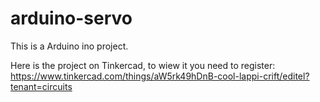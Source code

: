 # arduino-servo
This is a Arduino ino project.

Here is the project on Tinkercad, to wiew it you need to register:
https://www.tinkercad.com/things/aW5rk49hDnB-cool-lappi-crift/editel?tenant=circuits
